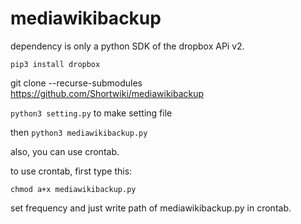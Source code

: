 # mediawikibackup

dependency is only a python SDK of the dropbox APi v2.

```pip3 install dropbox```

git clone --recurse-submodules https://github.com/Shortwiki/mediawikibackup

```python3 setting.py``` to make setting file

then ```python3 mediawikibackup.py```

also, you can use crontab.

to use crontab, first type this:

```chmod a+x mediawikibackup.py```

set frequency and just write path of mediawikibackup.py in crontab.
